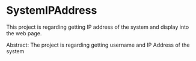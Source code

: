 # SystemIPAddress
This project is regarding getting IP address of the system and display into the web page.



Abstract:
The project is regarding getting username and IP Address of the system

